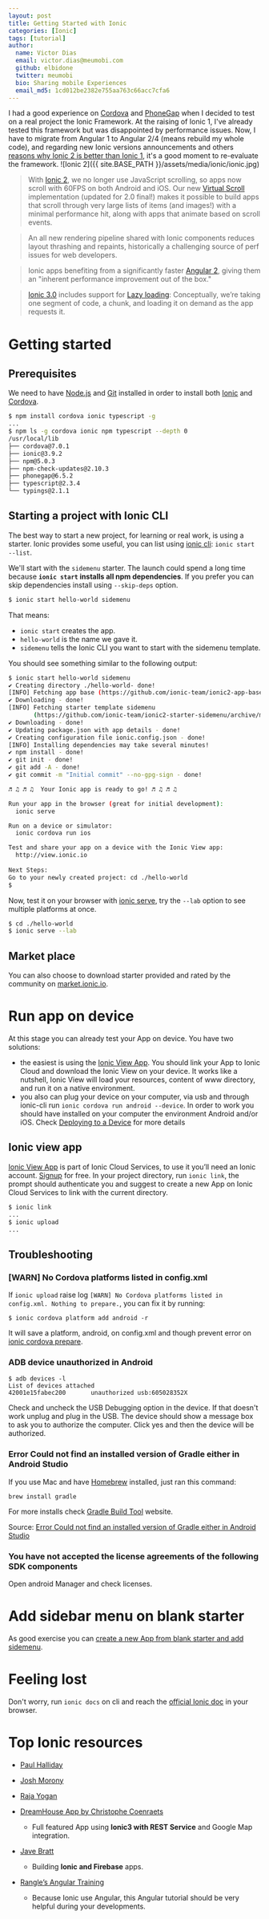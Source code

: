 ```yaml
---
layout: post
title: Getting Started with Ionic
categories: [Ionic]
tags: [tutorial]
author:
  name: Victor Dias
  email: victor.dias@meumobi.com
  github: elbidone
  twitter: meumobi
  bio: Sharing mobile Experiences
  email_md5: 1cd012be2382e755aa763c66acc7cfa6
---
```

I had a good experience on [Cordova] and [PhoneGap] when I decided to test on a real project the Ionic Framework. At the raising of Ionic 1, I've already tested this framework but was disappointed by performance issues. Now, I have to migrate from Angular 1 to Angular 2/4 (means rebuild my whole code), and regarding new Ionic versions announcements and others [reasons why Ionic 2 is better than Ionic 1](https://www.joshmorony.com/7-reasons-why-ionic-2-is-better-than-ionic-1/), it's a good moment to re-evaluate the framework.
![Ionic 2]({{ site.BASE_PATH }}/assets/media/ionic/ionic.jpg)

> With [Ionic 2](http://blog.ionic.io/announcing-ionic-2-0-0-final/), we no longer use JavaScript scrolling, so apps now scroll with 60FPS on both Android and iOS. Our new [Virtual Scroll](http://ionicframework.com/docs/api/components/virtual-scroll/VirtualScroll/) implementation (updated for 2.0 final!) makes it possible to build apps that scroll through very large lists of items (and images!) with a minimal performance hit, along with apps that animate based on scroll events.

> An all new rendering pipeline shared with Ionic components reduces layout thrashing and repaints, historically a challenging source of perf issues for web developers.

> Ionic apps benefiting from a significantly faster [Angular 2](http://learnangular2.com/), giving them an "inherent performance improvement out of the box."

> [Ionic 3.0](http://blog.ionic.io/ionic-3-0-has-arrived/) includes support for [Lazy loading](http://blog.ionic.io/ionic-and-lazy-loading-pt-1/):  Conceptually, we’re taking one segment of code, a chunk, and loading it on demand as the app requests it.

# Getting started

## Prerequisites
We need to have [Node.js] and [Git] installed in order to install both [Ionic] and [Cordova].

```sh
$ npm install cordova ionic typescript -g
...
$ npm ls -g cordova ionic npm typescript --depth 0
/usr/local/lib
├── cordova@7.0.1 
├── ionic@3.9.2 
├── npm@5.0.3 
├── npm-check-updates@2.10.3
├── phonegap@6.5.2
├── typescript@2.3.4 
└── typings@2.1.1
```

## Starting a project with Ionic CLI
The best way to start a new project, for learning or real work, is using a starter. Ionic provides some useful, you can list using [ionic cli](https://ionicframework.com/docs/cli/start/):
`ionic start --list`.

We'll start with the `sidemenu` starter. The launch could spend a long time because **`ionic start` installs all npm dependencies**. If you prefer you can skip dependencies install using `--skip-deps` option.

```sh
$ ionic start hello-world sidemenu
```

That means:

- `ionic start` creates the app.
- `hello-world` is the name we gave it.
- `sidemenu` tells the Ionic CLI you want to start with the sidemenu template.

You should see something similar to the following output:

```sh
$ ionic start hello-world sidemenu
✔ Creating directory ./hello-world- done!
[INFO] Fetching app base (https://github.com/ionic-team/ionic2-app-base/archive/master.tar.gz)
✔ Downloading - done!
[INFO] Fetching starter template sidemenu 
       (https://github.com/ionic-team/ionic2-starter-sidemenu/archive/master.tar.gz)
✔ Downloading - done!
✔ Updating package.json with app details - done!
✔ Creating configuration file ionic.config.json - done!
[INFO] Installing dependencies may take several minutes!
✔ npm install - done!
✔ git init - done!
✔ git add -A - done!
✔ git commit -m "Initial commit" --no-gpg-sign - done!

♬ ♫ ♬ ♫  Your Ionic app is ready to go! ♬ ♫ ♬ ♫

Run your app in the browser (great for initial development):
  ionic serve

Run on a device or simulator:
  ionic cordova run ios

Test and share your app on a device with the Ionic View app:
  http://view.ionic.io
  
Next Steps:
Go to your newly created project: cd ./hello-world
$ 
```

Now, test it on your browser with [ionic serve](https://ionicframework.com/docs/cli/serve/), try the `--lab` option to see multiple platforms at once.

```sh
$ cd ./hello-world
$ ionic serve --lab
```

## Market place
You can also choose to download starter provided and rated by the community on [market.ionic.io].

# Run app on device
At this stage you can already test your App on device. You have two solutions:

- the easiest is using the [Ionic View App]. You should link your App to Ionic Cloud and download the Ionic View on your device. It works like a nutshell, Ionic View will load your resources, content of www directory, and run it on a native environment.
- you also can plug your device on your computer, via usb and through ionic-cli run `ionic cordova run android --device`. In order to work you should have installed on your computer the environment Android and/or iOS. Check [Deploying to a Device](https://ionicframework.com/docs/intro/deploying/) for more details

## Ionic view app
[Ionic View App] is part of Ionic Cloud Services, to use it you’ll need an Ionic account. [Signup](https://apps.ionic.io/signup) for free.
In your project directory, run `ionic link`, the prompt should authenticate you and suggest to create a new App on Ionic Cloud Services to link with the current directory.

```sh
$ ionic link
...
$ ionic upload
...
```

## Troubleshooting

### [WARN] No Cordova platforms listed in config.xml
If `ionic upload` raise log `[WARN] No Cordova platforms listed in config.xml. Nothing to prepare.`, you can fix it by running:

```
$ ionic cordova platform add android -r
```

It will save a platform, android, on config.xml and though prevent error on [ionic cordova prepare](https://ionicframework.com/docs/cli/cordova/prepare/). 

### ADB device unauthorized in Android

```
$ adb devices -l
List of devices attached
42001e15fabec200       unauthorized usb:605028352X
````

Check and uncheck the USB Debugging option in the device. If that doesn't work unplug and plug in the USB. The device should show a message box to ask you to authorize the computer. Click yes and then the device will be authorized.

### Error Could not find an installed version of Gradle either in Android Studio

If you use Mac and have [Homebrew](https://brew.sh/) installed, just ran this command:

`brew install gradle`

For more installs check [Gradle Build Tool](https://gradle.org/install/) website.

Source: [Error Could not find an installed version of Gradle either in Android Studio](https://stackoverflow.com/questions/43480076/ionic-2-error-could-not-find-an-installed-version-of-gradle-either-in-android/44161343#44161343)

### You have not accepted the license agreements of the following SDK components
Open android Manager and check licenses.

# Add sidebar menu on blank starter
As good exercise you can [create a new App from blank starter and add sidemenu](https://forum.ionicframework.com/t/how-to-add-sidebar-menu-to-my-existing-ionic-2-project/56481/2).

# Feeling lost

Don't worry, run `ionic docs` on cli and reach the [official Ionic doc](https://ionicframework.com/docs/api/) in your browser.

# Top Ionic resources

- [Paul Halliday]
- [Josh Morony]
- [Raja Yogan]
- [DreamHouse App by Christophe Coenraets]
  - Full featured App using **Ionic3 with REST Service** and Google Map integration.
- [Jave Bratt]
  - Building **Ionic and Firebase** apps.
- [Rangle’s Angular Training]
  - Because Ionic use Angular, this Angular tutorial should be very helpful during your developments.

   [Rangle’s Angular Training]: <https://angular-2-training-book.rangle.io/>
   [Jave Bratt]: <https://javebratt.com/>
   [Paul Halliday]: <https://www.youtube.com/channel/UCYJ9O6X1oFt7YGXpfRwrcWg/videos>
   [Josh Morony]: <https://www.joshmorony.com/>
   [Raja Yogan]: <http://tphangout.com/>
   [DreamHouse App by Christophe Coenraets]: <http://coenraets.org/blog/2017/04/dreamhouse-sample-application-ionic3-angular4/>
   [Node.js]: <https://nodejs.org/en/download/>
   [Git]: <http://git-scm.com/download>
   [Ionic]: <https://ionicframework.com/>
   [Cordova]: <https://cordova.apache.org/>
   [market.ionic.io]: <https://market.ionic.io/starters>
   [Ionic View App]: <https://view.ionic.io/>
   [ionic2-super-tabs]: <https://github.com/zyra/ionic2-super-tabs>
   [PhoneGap]: <https://phonegap.com/>

